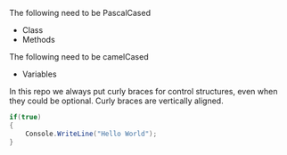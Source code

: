 The following need to be PascalCased
- Class
- Methods

The following need to be camelCased
- Variables

In this repo we always put curly braces for control
structures, even when they could be optional. Curly braces are vertically aligned.
```csharp
if(true)
{
    Console.WriteLine("Hello World");
}